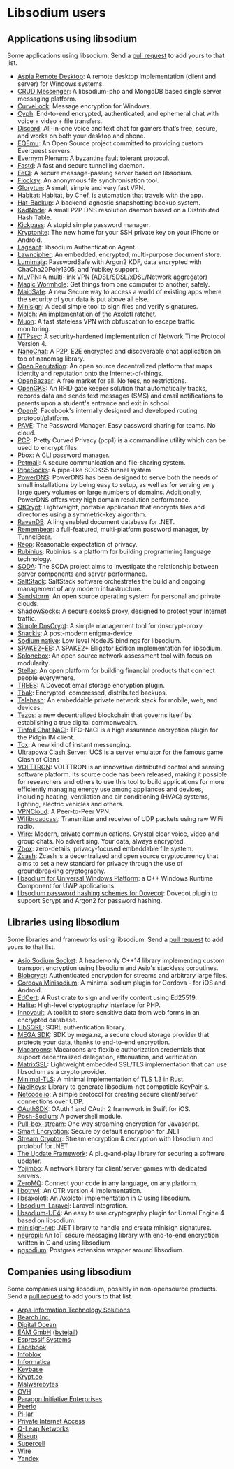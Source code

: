 # Libsodium users

## Applications using libsodium

Some applications using libsodium. Send a [pull request](https://github.com/jedisct1/libsodium-doc/blob/master/libsodium_users/README.md) to add yours to that list.

- [Aspia Remote Desktop](https://github.com/aspia-org/remote-desktop): A remote desktop implementation (client and server) for Windows systems.
- [CRUD Messenger](https://github.com/zyisrad/crudMessenger): A libsodium-php and MongoDB based single server messaging platform.
- [CurveLock](https://github.com/adamcaudill/CurveLock): Message encryption for Windows.
- [Cyph](https://cyph.im/): End-to-end encrypted, authenticated, and ephemeral chat with voice + video + file transfers.
- [Discord](https://discordapp.com): All-in-one voice and text chat for gamers that’s free, secure, and works on both your desktop and phone.
- [EQEmu](http://www.eqemulator.org): An Open Source project committed to providing custom Everquest servers.
- [Evernym Plenum](http://evernym.com/): A byzantine fault tolerant protocol.
- [Fastd](http://fastd.readthedocs.org): A fast and secure tunnelling daemon.
- [FeCl](https://github.com/jhwgh1968/FeCl): A secure message-passing server based on libsodium.
- [Flocksy](https://github.com/alex-dot/syncbox): An anonymous file synchronisation tool.
- [Glorytun](https://github.com/angt/glorytun): A small, simple and very fast VPN.
- [Habitat](https://www.habitat.sh/): Habitat, by Chef, is automation that travels with the app.
- [Hat-Backup](https://github.com/google/hat-backup): A backend-agnostic snapshotting backup system.
- [KadNode](https://github.com/mwarning/KadNode): A small P2P DNS resolution daemon based on a Distributed Hash Table.
- [Kickpass](https://github.com/paulfariello/kickpass): A stupid simple password manager.
- [Kryptonite](https://github.com/kryptco/kr): The new home for your SSH private key on your iPhone or Android.
- [Lageant](https://github.com/bitbeans/lageant): libsodium Authentication Agent.
- [Lawncipher](https://github.com/LockateMe/Lawncipher): An embedded, encrypted, multi-purpose document store.
- [Lumimaja](https://github.com/Safari77/lumimaja): PasswordSafe with Argon2 KDF, data encrypted with ChaCha20Poly1305, and Yubikey support.
- [MLVPN](http://zehome.github.io/MLVPN/): A multi-link VPN (ADSL/SDSL/xDSL/Network aggregator)
- [Magic Wormhole](https://github.com/warner/magic-wormhole): Get things from one computer to another, safely.
- [MaidSafe](http://maidsafe.net/): A new Secure way to access a world of existing apps where the security of your data is put above all else.
- [Minisign](https://jedisct1.github.io/minisign/): A dead simple tool to sign files and verify signatures.
- [Molch](https://github.com/FSMaxB/molch): An implementation of the Axolotl ratchet.
- [Muon](https://github.com/puxxustc/muon): A fast stateless VPN with obfuscation to escape traffic monitoring.
- [NTPsec](https://github.com/ntpsec/ntpsec): A security-hardened implementation of Network Time Protocol Version 4.
- [NanoChat](https://github.com/hamidreza-s/NanoChat): A P2P, E2E encrypted and discoverable chat application on top of nanomsg library.
- [Open Reputation](https://openreputation.net/): An open source decentralized platform that maps identity and reputation onto the Internet-of-things.
- [OpenBazaar](https://www.openbazaar.org/): A free market for all. No fees, no restrictions.
- [OpenGKS](https://arpa.ph/opengks/): An RFID gate keeper solution that automatically tracks, records data and sends text messages (SMS) and email notifications to parents upon a student's entrance and exit in school.
- [OpenR](https://github.com/facebook/openr): Facebook's internally designed and developed routing protocol/platform.
- [PAVE](https://pave.software/): The Password Manager. Easy password sharing for teams. No cloud.
- [PCP](https://github.com/TLINDEN/pcp): Pretty Curved Privacy (pcp1) is a commandline utility which can be used to encrypt files.
- [Pbox](https://github.com/zyisrad/pbox): A CLI password manager.
- [Petmail](https://github.com/warner/petmail): A secure communication and file-sharing system.
- [PipeSocks](https://github.com/pipesocks/pipesocks): A pipe-like SOCKS5 tunnel system.
- [PowerDNS](https://www.powerdns.com/): PowerDNS has been designed to serve both the needs of small installations by being easy to setup, as well as for serving very large query volumes on large numbers of domains. Additionally, PowerDNS offers very high domain resolution performance.
- [QtCrypt](https://github.com/trashctor/QtCrypt): Lightweight, portable application that encrypts files and directories using a symmetric-key algorithm.
- [RavenDB](https://ravendb.net/): A linq enabled document database for .NET.
- [Remembear](https://www.remembear.com/): a full-featured, multi-platform password manager, by TunnelBear.
- [Reop](http://www.tedunangst.com/flak/post/reop): Reasonable expectation of privacy.
- [Rubinius](http://rubinius.com/): Rubinius is a platform for building programming language technology.
- [SODA](https://github.com/vong-xiv/SODA): The SODA project aims to investigate the relationship between server components and server performance.
- [SaltStack](http://saltstack.com/): SaltStack software orchestrates the build and ongoing management of any modern infrastructure.
- [Sandstorm](https://sandstorm.io/): An open source operating system for personal and private clouds.
- [ShadowSocks](https://shadowsocks.org/en/index.html): A secure socks5 proxy, designed to protect your Internet traffic.
- [Simple DnsCrypt](https://github.com/bitbeans/SimpleDnsCrypt): A simple management tool for dnscrypt-proxy.
- [Snackis](https://github.com/andreas-gone-wild/snackis): A post-modern enigma-device
- [Sodium native](https://github.com/sodium-friends/sodium-native): Low level NodeJS bindings for libsodium.
- [SPAKE2+EE](https://github.com/jedisct1/spake2-ee): A SPAKE2+ Elligator Edition implementation for libsodium.
- [Splonebox](https://splone.com/splonebox/): An open source network assessment tool with focus on modularity.
- [Stellar](https://www.stellar.org/): An open platform for building financial products that connect people everywhere.
- [TREES](https://0xacab.org/riseuplabs/trees): A Dovecot email storage encryption plugin.
- [Tbak](https://github.com/tux3/tbak): Encrypted, compressed, distributed backups.
- [Telehash](http://telehash.org/): An embeddable private network stack for mobile, web, and devices.
- [Tezos](https://www.tezos.com): a new decentralized blockchain that governs itself by establishing a true digital commonwealth.
- [Tinfoil Chat NaCl](https://github.com/maqp/tfc-nacl): TFC-NaCl is a high assurance encryption plugin for the Pidgin IM client.
- [Tox](https://tox.chat/): A new kind of instant messenging.
- [Ultrapowa Clash Server](http://ultrapowa.com/ucs/): UCS is a server emulator for the famous game Clash of Clans
- [VOLTTRON](http://gridoptics.pnnl.gov/VOLTTRON/): VOLTTRON is an innovative distributed control and sensing software platform. Its source code has been released, making it possible for researchers and others to use this tool to build applications for more efficiently managing energy use among appliances and devices, including heating, ventilation and air conditioning (HVAC) systems, lighting, electric vehicles and others.
- [VPNCloud](https://github.com/dswd/vpncloud.rs): A Peer-to-Peer VPN.
- [Wifibroadcast](https://github.com/svpcom/wifibroadcast): Transmitter and receiver of UDP packets using raw WiFi radio.
- [Wire](https://wire.com/): Modern, private communications. Crystal clear voice, video and group chats. No advertising. Your data, always encrypted.
- [Zbox](https://github.com/zboxfs/zbox): zero-details, privacy-focused embeddable file system.
- [Zcash](https://z.cash/): Zcash is a decentralized and open source cryptocurrency that aims to set a new standard for privacy through the use of groundbreaking cryptography.
- [libsodium for Universal Windows Platform](https://github.com/charlesportwoodii/libsodium-uwp): a C++ Windows Runtime Component for UWP applications.
- [libsodium password hashing schemes for Dovecot](https://github.com/LuckyFellow/dovecot-libsodium-plugin): Dovecot plugin to support Scrypt and Argon2 for password hashing.

## Libraries using libsodium

Some libraries and frameworks using libsodium. Send a [pull request](https://github.com/jedisct1/libsodium-doc/blob/master/libsodium_users/README.md) to add yours to that list.

- [Asio Sodium Socket](https://github.com/mikezackles/asio_sodium_socket): A header-only C++14 library implementing custom transport encryption using libsodium and Asio's stackless coroutines.
- [Blobcrypt](https://github.com/jedisct1/blobcrypt): Authenticated encryption for streams and arbitrary large files.
- [Cordova Minisodium](https://npmdaily.com/pkg/cordova-plugin-minisodium): A minimal sodium plugin for Cordova - for iOS and Android.
- [EdCert](https://docs.rs/edcert/): A Rust crate to sign and verify content using Ed25519.
- [Halite](https://github.com/paragonie/halite): High-level cryptography interface for PHP.
- [Innovault](https://innovault.io): A toolkit to store sensitive data from web forms in an encrypted database.
- [LibSQRL](https://sqrlid.com/libsqrl/): SQRL authentication library.
- [MEGA SDK](https://github.com/meganz/sdk): SDK by mega.nz, a secure cloud storage provider that protects your data, thanks to end-to-end encryption.
- [Macaroons](https://github.com/rescrv/libmacaroons): Macaroons are flexible authorization credentials that support decentralized delegation, attenuation, and verification.
- [MatrixSSL](http://www.matrixssl.org/): Lightweight embedded SSL/TLS implementation that can use libsodium as a crypto provider.
- [Minimal-TLS](https://github.com/cmalekpour/minimal-tls): A minimal implementation of TLS 1.3 in Rust.
- [NaclKeys](https://github.com/bitbeans/NaclKeys): Library to generate libsodium-net compatible KeyPair`s.
- [Netcode.io](http://netcode.io): A simple protocol for creating secure client/server connections over UDP.
- [OAuthSDK](https://github.com/ramki1979/OAuthSDK): OAuth 1 and OAuth 2 framework in Swift for iOS.
- [Posh-Sodium](https://github.com/jamessantiago/PoSH-Sodium): A powershell module.
- [Pull-box-stream](https://github.com/dominictarr/pull-box-stream): One way streaming encryption for Javascript.
- [Smart Encryption](https://github.com/adamcaudill/SmartEncryption): Secure by default encryption for .NET
- [Stream Cryptor](https://github.com/bitbeans/StreamCryptor): Stream encryption & decryption with libsodium and protobuf for .NET
- [The Update Framework](https://github.com/theupdateframework/tuf): A plug-and-play library for securing a software updater.
- [Yojimbo](https://libyojimbo.com): A network library for client/server games with dedicated servers.
- [ZeroMQ](http://zeromq.org/): Connect your code in any language, on any platform.
- [libotrv4](https://github.com/otrv4/libotrv4): An OTR version 4 implementation.
- [libsaxolotl](https://github.com/stef/libsaxolotl): An Axolotol implementation in C using libsodium.
- [libsodium-Laravel](https://github.com/scrothers/libsodium-laravel): Laravel integration.
- [libsodium-UE4](https://github.com/maxenko/libsodium-ue4): An easy to use cryptography plugin for Unreal Engine 4 based on libsodium.
- [minisign-net](https://github.com/bitbeans/minisign-net): .NET library to handle and create minisign signatures.
- [neuropil](https://www.neuropil.org/): An IoT secure messaging library with end-to-end encryption written in C and using libsodium
- [pgsodium](https://github.com/michelp/pgsodium): Postgres extension wrapper around libsodium.

## Companies using libsodium

Some companies using libsodium, possibly in non-opensource products. Send a [pull request](https://github.com/jedisct1/libsodium-doc/blob/master/libsodium_users/README.md) to add yours to that list.

- [Arpa Information Technology Solutions](https://arpa.ph/)
- [Bearch Inc.](http://www.getbearch.com/)
- [Digital Ocean](https://www.digitalocean.com/)
- [EAM GmbH](https://eam-gmbh.com/) ([bytejail](https://bytejail.com/))
- [Espressif Systems](http://espressif.com/)
- [Facebook](https://facebook.com)
- [Infoblox](https://www.infoblox.com)
- [Informatica](https://www.informatica.com/)
- [Keybase](https://keybase.io/)
- [Krypt.co](https://krypt.co)
- [Malwarebytes](https://www.malwarebytes.com/)
- [OVH](https://www.ovh.com)
- [Paragon Initiative Enterprises](https://paragonie.com)
- [Peerio](https://www.peerio.com/)
- [Pi-lar](http://www.pi-lar.net)
- [Private Internet Access](https://www.privateinternetaccess.com)
- [Q-Leap Networks](http://www.q-leap.com/)
- [Riseup](https://riseup.net)
- [Supercell](http://supercell.com)
- [Wire](https://wire.com)
- [Yandex](https://www.yandex.com)
